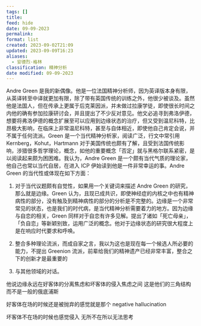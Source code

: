 ```yaml
---
tags: []
title: 
feed: hide
date: 09-09-2023
permalink: 
format: list
created: 2023-09-02T21:09
updated: 2023-09-09T16:23
aliases:
  - 安德烈·格林
classification: 精神分析
date modified: 09-09-2023
---
```

Andre Green 是我的新偶像。他是一位法国精神分析师，因为英译版本身有限，从英译转至中译就更加有限，除了带有英国传统的训练之外，他很少被谈及。虽然他是法国人，但在传承上更属于后克莱因派，并未做过拉康学徒，即使很长时间之内他的确有参加拉康研讨会，并且提出了不少反对意见。他文必追寻到弗洛伊德，想要将弗洛伊德的概念扩展至可以应用到边缘状态的治疗，但又受到温尼科特，比昂极大影响，在临床上非常温尼科特，甚至与自体相近，即使他自己肯定会说，并不属于任何流派。Green 是一个当代精神分析家，阅读广泛，行文中常引用 Kernberg，Kohut，Hartmann 对于美国传统也颇有了解，且受到法国传统影响，涉猎很多哲学理论，概念，如他的重要概念「否定」就与黑格尔联系紧密，是以阅读起来颇为困困难。我认为，Andre Green 是一个颇有当代气质的理论家，他自己也常以当代自居，在进入 ICP 伊始读到他是一件非常幸运的事。Andre Green 的当代性或体现在如下方面：

1. 对于当代议题颇有自觉性，如果用一个关键词来描述 Andre Green 的研究，那么就是边缘。Green 认为，且现已成共识，即使神经症的内核之中也有精神病性的部分，没有触及到精神病性的部分的分析是不完整的。边缘是一个非常常见的状态，也是我们的时代病，是当代精神分析需要着力的地方。因为边缘与自恋的相关，Green 同样对于自恋有许多见解。提出了诸如「死亡母亲」，「负自恋」等新颖别致，运用广泛的概念。他对于边缘状态的研究很大程度上是在响应时代要求和呼唤。
    
2. 整合多种理论流派，而成自家之言，我以为这也是现在每一个候选人所必要的能力，不提出 Greenion 流派，前辈给我们的精神遗产已经非常丰富，整合之下的创新才是最重要的
    
3. 与其他领域的对话。
    

他说边缘永远在好客体的分离焦虑和坏客体的侵入焦虑之间 这是他们的三角结构而不是一般的俄底浦斯

好客体在场的时候还是被抛弃的感觉就是那个 negative hallucination

坏客体不在场的时候也感觉侵入 无所不在所以无法思考